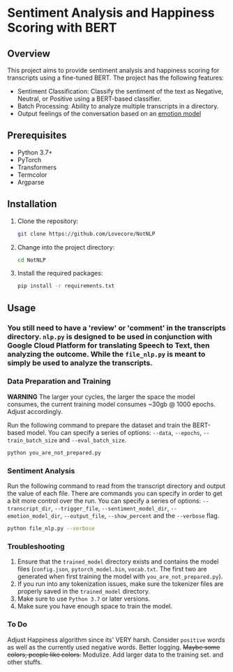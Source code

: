# Sentiment Analysis and Happiness Scoring with BERT

## Overview

This project aims to provide sentiment analysis and happiness scoring for transcripts using a fine-tuned BERT. The project has the following features:

- Sentiment Classification: Classify the sentiment of the text as Negative, Neutral, or Positive using a BERT-based classifier.
- Batch Processing: Ability to analyze multiple transcripts in a directory.
- Output feelings of the conversation based on an [emotion model](https://huggingface.co/j-hartmann/emotion-english-distilroberta-base)

## Prerequisites

- Python 3.7+
- PyTorch
- Transformers
- Termcolor
- Argparse

## Installation

1. Clone the repository:

    ```bash
    git clone https://github.com/Lovecore/NotNLP
    ```

2. Change into the project directory:

    ```bash
    cd NotNLP
    ```

3. Install the required packages:

    ```bash
    pip install -r requirements.txt
    ```

## Usage

### You still need to have a 'review' or 'comment' in the transcripts directory. `nlp.py` is designed to be used in conjunction with Google Cloud Platform for translating Speech to Text, then analyzing the outcome. While the `file_nlp.py` is meant to simply be used to analyze the transcripts.

### Data Preparation and Training

**WARNING** The larger your cycles, the larger the space the model consumes, the current training model consumes ~30gb @ 1000 epochs. Adjust accordingly.

Run the following command to prepare the dataset and train the BERT-based model. You can specify a series of options: `--data`, `--epochs`, `--train_batch_size` and `--eval_batch_size`.

```bash
python you_are_not_prepared.py
```

### Sentiment Analysis

Run the following command to read from the transcript directory and output the value of each file. There are commands you can specify in order to get a bit more control over the run. You can specify a series of options: `--transcript_dir`, `--trigger_file`, `--sentiment_model_dir`, `--emotion_model_dir`, `--output_file`, `--show_percent` and the `--verbose` flag. 

```bash
python file_nlp.py --verbose
```

### Troubleshooting

1. Ensure that the `trained_model` directory exists and contains the model files (`config.json`, `pytorch_model.bin`, `vocab.txt`. The first two are generated when first training the model with `you_are_not_prepared.py`).
2. If you run into any tokenization issues, make sure the tokenizer files are properly saved in the `trained_model` directory.
3. Make sure to use `Python 3.7` or later versions.
4. Make sure you have enough space to train the model.

### To Do

Adjust Happiness algorithm since its' VERY harsh. 
Consider `positive` words as well as the currently used negative words.
Better logging.
~~Maybe some colors, people like colors.~~
Modulize.
Add larger data to the training set.
and other stuffs.